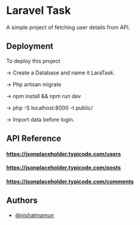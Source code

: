 
# Laravel Task

A simple project of fetching user details from API.


## Deployment

To deploy this project

-> Create a Database and name it LaraTask.

-> Php artisan migrate

-> npm install && npm run dev 

-> php -S localhost:8000 -t public/

-> Import data before login.




## API Reference

#### https://jsonplaceholder.typicode.com/users
#### https://jsonplaceholder.typicode.com/posts
#### https://jsonplaceholder.typicode.com/comments




## Authors

- [@nishatmamun](https://www.github.com/nishatmamun)


